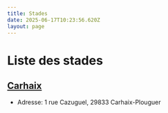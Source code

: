 ```yaml
---
title: Stades
date: 2025-06-17T10:23:56.620Z
layout: page
---
```


# Liste des stades


## [Carhaix](/stades/Carhaix/)
- Adresse: 1 rue Cazuguel, 29833 Carhaix-Plouguer


